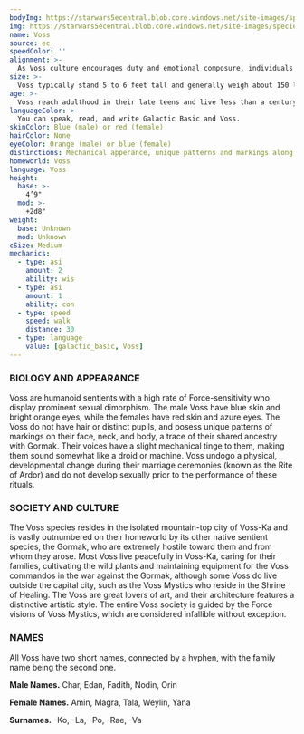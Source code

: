 ```yaml
---
bodyImg: https://starwars5ecentral.blob.core.windows.net/site-images/species/species_Voss.png
img: https://starwars5ecentral.blob.core.windows.net/site-images/species/species_Voss.png
name: Voss
source: ec
speedColor: ''
alignment: >-
  As Voss culture encourages duty and emotional composure, individuals tend toward a lawful alignment, though there are exceptions.
size: >-
  Voss typically stand 5 to 6 feet tall and generally weigh about 150 lbs. Regardless of your position in that range, your size is Medium.
age: >-
  Voss reach adulthood in their late teens and live less than a century. They do not reach sexual maturity until they undergo the Rite of Ardor.
languageColor: >-
  You can speak, read, and write Galactic Basic and Voss. 
skinColor: Blue (male) or red (female)
hairColor: None
eyeColor: Orange (male) or blue (female)
distinctions: Mechanical apperance, unique patterns and markings along face, neck, and body
homeworld: Voss
language: Voss
height:
  base: >-
    4’9"
  mod: >-
    +2d8"
weight:
  base: Unknown
  mod: Unknown
cSize: Medium
mechanics:
  - type: asi
    amount: 2
    ability: wis
  - type: asi
    amount: 1
    ability: con
  - type: speed
    speed: walk
    distance: 30
  - type: language
    value: [galactic_basic, Voss]
---
```

### BIOLOGY AND APPEARANCE
Voss are humanoid sentients with a high rate of Force-sensitivity who display prominent sexual dimorphism. The male Voss have blue skin and bright orange eyes, while the females have red skin and azure eyes. The Voss do not have hair or distinct pupils, and posess unique patterns of markings on their face, neck, and body, a trace of their shared ancestry with Gormak. Their voices have a slight mechanical tinge to them, making them sound somewhat like a droid or machine. Voss undogo a physical, developmental change during their marriage ceremonies (known as the Rite of Ardor) and do not develop sexually prior to the performance of these rituals.

### SOCIETY AND CULTURE
The Voss species resides in the isolated mountain-top city of Voss-Ka and is vastly outnumbered on their homeworld by its other native sentient species, the Gormak, who are extremely hostile toward them and from whom they arose. Most Voss live peacefully in Voss-Ka, caring for their families, cultivating the wild plants and maintaining equipment for the Voss commandos in the war against the Gormak, although some Voss do live outside the capital city, such as the Voss Mystics who reside in the Shrine of Healing. The Voss are great lovers of art, and their architecture features a distinctive artistic style. The entire Voss society is guided by the Force visions of Voss Mystics, which are considered infallible without exception.

### NAMES
All Voss have two short names, connected by a hyphen, with the family name being the second one.

__Male Names.__ Char, Edan, Fadith, Nodin, Orin

__Female Names.__ Amin, Magra, Tala, Weylin, Yana

__Surnames.__ -Ko, -La, -Po, -Rae, -Va



    
